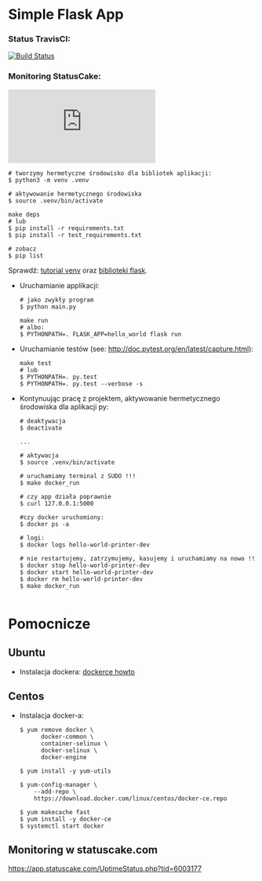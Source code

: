 # Simple Flask App

### Status TravisCI:
[![Build Status](https://travis-ci.com/gosiamalgosia/se_hello_printer_app.svg?branch=master)](https://travis-ci.com/gosiamalgosia/se_hello_printer_app)

### Monitoring StatusCake:
[![Status Uptime](https://app.statuscake.com/button/index.php?Track=6003177&Days=1&Design=2)](https://app.statuscake.com/button/index.php?Track=6003177)


  ```
  # tworzymy hermetyczne środowisko dla bibliotek aplikacji:
  $ python3 -m venv .venv

  # aktywowanie hermetycznego środowiska
  $ source .venv/bin/activate

  make deps
  # lub
  $ pip install -r requirements.txt
  $ pip install -r test_requirements.txt

  # zobacz
  $ pip list
  ```

  Sprawdź: [tutorial venv](https://docs.python.org/3/tutorial/venv.html) oraz [biblioteki flask](http://flask.pocoo.org).

- Uruchamianie applikacji:

  ```
  # jako zwykły program
  $ python main.py

  make run
  # albo:
  $ PYTHONPATH=. FLASK_APP=hello_world flask run
  ```

- Uruchamianie testów (see: http://doc.pytest.org/en/latest/capture.html):

  ```
  make test
  # lub
  $ PYTHONPATH=. py.test
  $ PYTHONPATH=. py.test --verbose -s
  ```

- Kontynuując pracę z projektem, aktywowanie hermetycznego środowiska dla aplikacji py:

  ```
  # deaktywacja
  $ deactivate
  ```

  ```
  ...

  # aktywacja
  $ source .venv/bin/activate
  ```




  ```
  # uruchamiamy terminal z SUDO !!!
  $ make docker_run

  # czy app działa poprawnie
  $ curl 127.0.0.1:5000

  #czy docker uruchomiony:
  $ docker ps -a    

  # logi:
  $ docker logs hello-world-printer-dev

  # nie restartujemy, zatrzymujemy, kasujemy i uruchamiamy na nowo !!
  $ docker stop hello-world-printer-dev
  $ docker start hello-world-printer-dev
  $ docker rm hello-world-printer-dev
  $ make docker_run


  ```

# Pomocnicze

## Ubuntu

- Instalacja dockera: [dockerce howto](https://docs.docker.com/install/linux/docker-ce/ubuntu/)

## Centos

- Instalacja docker-a:

  ```
  $ yum remove docker \
        docker-common \
        container-selinux \
        docker-selinux \
        docker-engine

  $ yum install -y yum-utils

  $ yum-config-manager \
      --add-repo \
      https://download.docker.com/linux/centos/docker-ce.repo

  $ yum makecache fast
  $ yum install -y docker-ce
  $ systemctl start docker
  ```
## Monitoring w statuscake.com
https://app.statuscake.com/UptimeStatus.php?tid=6003177
